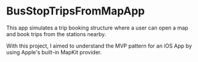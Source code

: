 # BusStopTripsFromMapApp

This app simulates a trip booking structure where a user can open a map and book trips from the stations nearby.

With this project, I aimed to understand the MVP pattern for an iOS App by using Apple's built-in MapKit provider.
